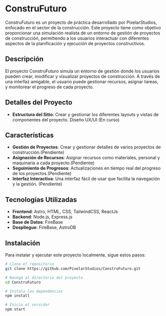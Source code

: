 # ConstruFuturo

ConstruFuturo es un proyecto de práctica desarrollado por PixelarStudios, enfocado en el sector de la construcción. Este proyecto tiene como objetivo proporcionar una simulación realista de un entorno de gestión de proyectos de construcción, permitiendo a los usuarios interactuar con diferentes aspectos de la planificación y ejecución de proyectos constructivos.

## Descripción

El proyecto ConstruFuturo simula un entorno de gestión donde los usuarios pueden crear, modificar y visualizar proyectos de construcción. A través de una interfaz amigable, el usuario puede gestionar recursos, asignar tareas, y monitorear el progreso de cada proyecto.
## Detalles del Proyecto
- **Estructura del Sitio**: Crear y gestionar los diferentes layouts y vistas de componentes del proyecto. Diseño UX/UI (En curso)


## Características

- **Gestión de Proyectos**: Crear y gestionar detalles de varios proyectos de construcción.(Pendiente)
- **Asignación de Recursos**: Asignar recursos como materiales, personal y maquinaria a cada proyecto.(Pendiente)
- **Seguimiento de Progresos**: Actualizaciones en tiempo real del progreso de los proyectos.(Pendiente)
- **Interfaz Interactiva**: Una interfaz fácil de usar que facilita la navegación y la gestión. (Pendiente)

## Tecnologías Utilizadas

- **Frontend**: Astro, HTML, CSS, TailwindCSS, ReactJs
- **Backend**: Node.js, Express.js
- **Base de Datos**: FireBase
- **Despliegue**: FireBase, AstroDB

## Instalación

Para instalar y ejecutar este proyecto localmente, sigue estos pasos:

```bash
# Clona el repositorio
git clone https://github.com/PixelarStudios/ConstruFuturo.git

# Navega al directorio del proyecto
cd ConstruFuturo

# Instala las dependencias
npm install

# Inicia el servidor
npm start

